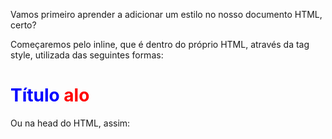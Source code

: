 Vamos primeiro aprender a adicionar um estilo no nosso documento HTML, certo?

Começaremos pelo inline, que é dentro do próprio HTML, através da tag style, utilizada das seguintes formas:
<h1 style="color: blue;">Título
	<strong style="color: red;">alo</strong>
</h1>
Ou na head do HTML, assim:
<!DOCTYPE html>
<html lang="en">
<head>
  <meta charset="UTF-8">
  <meta http-equiv="X-UA-Compatible" content="IE=edge">
  <meta name="viewport" content="width=device-width, initial-scale=1.0">
  <title>Document</title>
	<style>
	h1 {
			color: blue;
			}
	
	strong {
			color: red;
			}
	</style>
</head>
Porém, a forma mais comum, é através da tag link, onde vamos linkar um documento CSS externo, um outro arquivo para nosso documento HTML, feito da seguinte forma:
<link rel="stylesheet" href="style.css">
Neste caso, o nosso documento CSS se chama style.css e sua relação com o HTML é de stylesheet.

A última forma é através do @import, que é na verdade uma regra do CSS, portanto, deve ser usada dentro do css, ao invés de dentro do HTML, como as duas primeiras formas, e seu uso é mostrado a seguir:
@import 'https://fonts.googleapis.com/css2?family=Roboto:wght@300&display=swap'
Não é recomendado seu uso, pois leva um pouco mais de tempo do que através da tag link, fazendo a página ficar menos responsiva, demorando mais para o carregamento da mesma.
